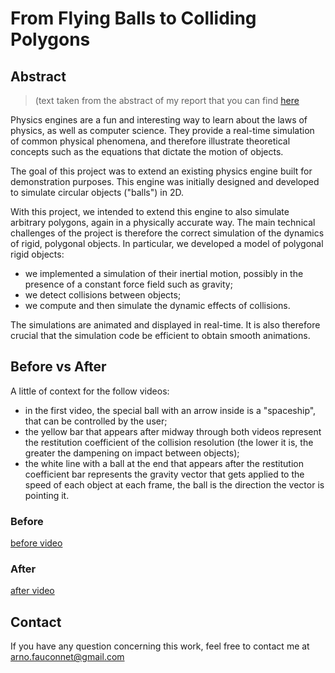 # From Flying Balls to Colliding Polygons

## Abstract

> (text taken from the abstract of my report that you can find
> [here](https://github.com/karma-riuk/bachelor-project-report/blob/main/bachelorproject.pdf)

Physics engines are a fun and interesting way to learn about the laws of
physics, as well as computer science. They provide a real-time simulation of
common physical phenomena, and therefore illustrate theoretical concepts such as
the equations that dictate the motion of objects.

The goal of this project was to extend an existing physics engine built for
demonstration purposes. This engine was initially designed and developed to
simulate circular objects ("balls") in 2D.

With this project, we intended to extend this engine to also simulate arbitrary
polygons, again in a physically accurate way. The main technical challenges of
the project is therefore the correct simulation of the dynamics of rigid,
polygonal objects. In particular, we developed a model of polygonal rigid
objects:

- we implemented a simulation of their inertial motion, possibly in the
  presence of a constant force field such as gravity;
- we detect collisions between objects;
- we compute and then simulate the dynamic effects of collisions.

The simulations are animated and displayed in real-time. It is also therefore
crucial that the simulation code be efficient to obtain smooth animations.

## Before vs After

A little of context for the follow videos:

- in the first video, the special ball with an arrow inside is a "spaceship",
  that can be controlled by the user;
- the yellow bar that appears after midway through both videos represent the
  restitution coefficient of the collision resolution (the lower it is, the
  greater the dampening on impact between objects);
- the white line with a ball at the end that appears after the restitution
  coefficient bar represents the gravity vector that gets applied to the speed
  of each object at each frame, the ball is the direction the vector is pointing
  it.

### Before

[before video](before.webm)

### After

[after video](after.mp4)

<!-- ## Controls -->
<!---->
<!-- ## Installation -->

## Contact

If you have any question concerning this work, feel free to contact me at [arno.fauconnet@gmail.com](mailto:arno.fauconnet@gmail.com)
